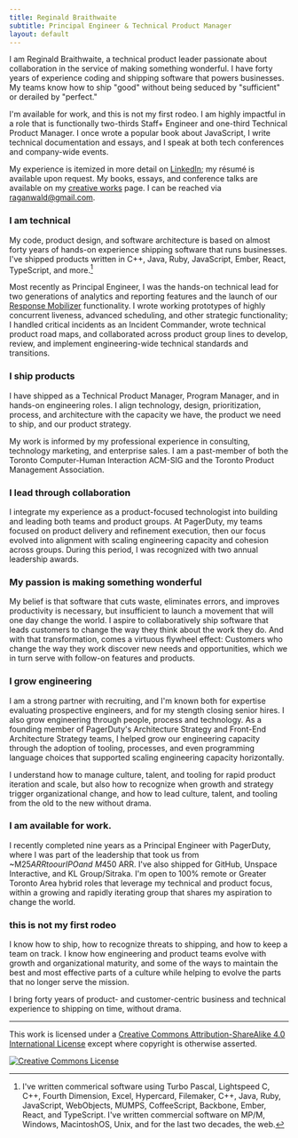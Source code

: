 ```yaml
---
title: Reginald Braithwaite
subtitle: Principal Engineer & Technical Product Manager
layout: default
---
```


I am Reginald Braithwaite, a technical product leader passionate about collaboration in the service of making something wonderful. I have forty years of experience coding and shipping software that powers businesses. My teams know how to ship "good" without being seduced by "sufficient" or derailed by "perfect."

I'm available for work, and this is not my first rodeo. I am highly impactful in a role that is functionally two-thirds Staff+ Engineer and one-third Technical Product Manager. I once wrote a popular book about JavaScript, I write technical documentation and essays, and I speak at both tech conferences and company-wide events.

My experience is itemized in more detail on [LinkedIn][LinkedIn-Experience]; my résumé is available upon request. My books, essays, and conference talks are available on my [creative works][cw] page. I can be reached via [raganwald@gmail.com].

### I am technical

My code, product design, and software architecture is based on almost forty years of hands-on experience shipping software that runs businesses. I've shipped products written in C++, Java, Ruby, JavaScript, Ember, React, TypeScript, and more.[^more]

[^more]: I've written commerical software using Turbo Pascal, Lightspeed C, C++, Fourth Dimension, Excel, Hypercard, Filemaker, C++, Java, Ruby, JavaScript, WebObjects, MUMPS, CoffeeScript, Backbone, Ember, React, and TypeScript. I've written commercial software on MP/M, Windows, MacintoshOS, Unix, and for the last two decades, the web.

Most recently as Principal Engineer, I was the hands-on technical lead for two generations of analytics and reporting features and the launch of our [Response Mobilizer] functionality. I wrote working prototypes of highly concurrent liveness, advanced scheduling, and other strategic functionality; I handled critical incidents as an Incident Commander, wrote technical product road maps, and collaborated across product group lines to develop, review, and implement engineering-wide technical standards and transitions.

[Response Mobilizer]: https://www.pagerduty.com/blog/2016-year-review/

### I ship products

I have shipped as a Technical Product Manager, Program Manager, and in hands-on engineering roles. I align technology, design, prioritization, process, and architecture with the capacity we have, the product we need to ship, and our product strategy.

My work is informed by my professional experience in consulting, technology marketing, and enterprise sales. I am a past-member of both the Toronto Computer-Human Interaction ACM-SIG and the Toronto Product Management Association.

### I lead through collaboration

I integrate my experience as a product-focused technologist into building and leading both teams and product groups. At PagerDuty, my teams focused on product delivery and refinement execution, then our focus evolved into alignment with scaling engineering capacity and cohesion across groups. During this period, I was recognized with two annual leadership awards.

### My passion is making something wonderful

My belief is that software that cuts waste, eliminates errors, and improves productivity is necessary, but insufficient to launch a movement that will one day change the world. I aspire to collaboratively ship software that leads customers to change the way they think about the work they do. And with that transformation, comes a virtuous flywheel effect: Customers who change the way they work discover new needs and opportunities, which we in turn serve with follow-on features and products.

### I grow engineering

I am a strong partner with recruiting, and I'm known both for expertise evaluating prospective engineers, and for my stength closing senior hires. I also grow engineering through people, process  and technology. As a founding member of PagerDuty's Architecture Strategy and Front-End Architecture Strategy teams, I helped grow our engineering capacity through the adoption of tooling, processes, and even programming language choices that supported scaling engineering capacity horizontally.

I understand how to manage culture, talent, and tooling for rapid product iteration and scale, but also how to recognize when growth and strategy trigger organizational change, and how to lead culture, talent, and tooling from the old to the new without drama.

### I am available for work.

I recently completed nine years as a Principal Engineer with PagerDuty, where I was part of the leadership that took us from ~M$25 ARR to our IPO and ~M$450 ARR. I've also shipped for GitHub, Unspace Interactive, and KL Group/Sitraka. I'm open to 100% remote or Greater Toronto Area hybrid roles that leverage my technical and product focus, within a growing and rapidly iterating group that shares my aspiration to change the world.

### this is not my first rodeo

I know how to ship, how to recognize threats to shipping, and how to keep a team on track. I know how engineering and product teams evolve with growth and organizational maturity, and some of the ways to maintain the best and most effective parts of a culture while helping to evolve the parts that no longer serve the mission.

I bring forty years of product- and customer-centric business and technical experience to shipping on time, without drama.

[LinkedIn-Experience]: https://www.linkedin.com/in/raganwald/details/experience/
[raganwald@gmail.com]: mailto:raganwald@gmail.com
[cw]: /creative-works.html
[ja]: https://leanpub.com/javascriptallongesix
[japdf]: /assets/javascriptallongesix.pdf

---

This work is licensed under a <a rel="license" href="http://creativecommons.org/licenses/by-sa/4.0/">Creative Commons Attribution-ShareAlike 4.0 International License</a> except where copyright is otherwise asserted.

<a rel="license" href="http://creativecommons.org/licenses/by-sa/4.0/"><img alt="Creative Commons License" style="border-width:0" src="http://i.creativecommons.org/l/by-sa/4.0/80x15.png" /></a>
